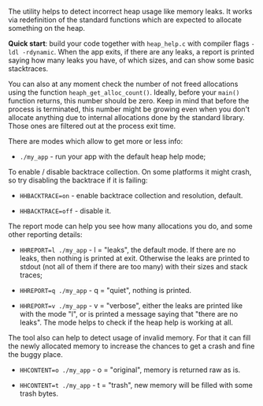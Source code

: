 The utility helps to detect incorrect heap usage like memory leaks. It works via
redefinition of the standard functions which are expected to allocate something
on the heap.

**Quick start**: build your code together with `heap_help.c` with compiler flags
`-ldl -rdynamic`. When the app exits, if there are any leaks, a report is
printed saying how many leaks you have, of which sizes, and can show some basic
stacktraces.

You can also at any moment check the number of not freed allocations using the
function `heaph_get_alloc_count()`. Ideally, before your `main()` function
returns, this number should be zero. Keep in mind that before the process is
terminated, this number might be growing even when you don't allocate anything
due to internal allocations done by the standard library. Those ones are
filtered out at the process exit time.

There are modes which allow to get more or less info:

* `./my_app` - run your app with the default heap help mode;

To enable / disable backtrace collection. On some platforms it might crash, so
try disabling the backtrace if it is failing:

* `HHBACKTRACE=on` - enable backtrace collection and resolution, default.

* `HHBACKTRACE=off` - disable it.

The report mode can help you see how many allocations you do, and some other
reporting details:

* `HHREPORT=l ./my_app` - l = "leaks", the default mode. If there are no leaks,
  then nothing is printed at exit. Otherwise the leaks are printed to stdout
  (not all of them if there are too many) with their sizes and stack traces;

* `HHREPORT=q ./my_app` - q = "quiet", nothing is printed.

* `HHREPORT=v ./my_app` - v = "verbose", either the leaks are printed like with
  the mode "l", or is printed a message saying that "there are no leaks". The
  mode helps to check if the heap help is working at all.

The tool also can help to detect usage of invalid memory. For that it can fill
the newly allocated memory to increase the chances to get a crash and fine the
buggy place.

* `HHCONTENT=o ./my_app` - o = "original", memory is returned raw as is.

* `HHCONTENT=t ./my_app` - t = "trash", new memory will be filled with some
  trash bytes.
